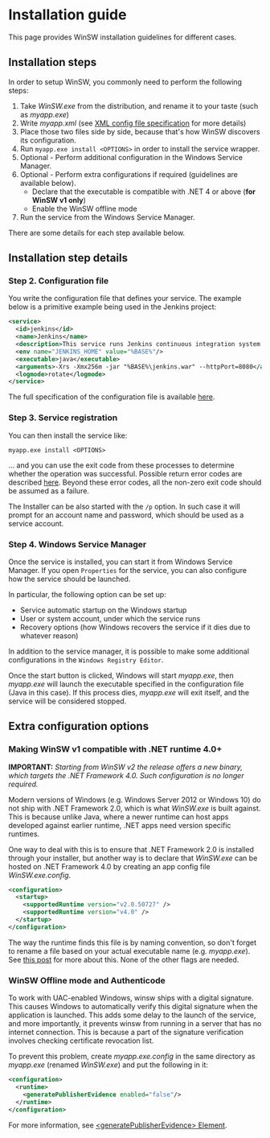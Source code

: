 # Installation guide

This page provides WinSW installation guidelines for different cases.

## Installation steps

In order to setup WinSW, you commonly need to perform the following steps:

1. Take *WinSW.exe* from the distribution, and rename it to your taste (such as *myapp.exe*)
1. Write *myapp.xml* (see [XML config file specification](xmlConfigFile.md) for more details)
1. Place those two files side by side, because that's how WinSW discovers its configuration.
1. Run `myapp.exe install <OPTIONS>` in order to install the service wrapper.
1. Optional - Perform additional configuration in the Windows Service Manager.
1. Optional - Perform extra configurations if required (guidelines are available below).
   * Declare that the executable is compatible with .NET 4 or above (**for WinSW v1 only**)
   * Enable the WinSW offline mode
1. Run the service from the Windows Service Manager.

There are some details for each step available below.

## Installation step details

### Step 2. Configuration file

You write the configuration file that defines your service. 
The example below is a primitive example being used in the Jenkins project:

```xml
<service>
  <id>jenkins</id>
  <name>Jenkins</name>
  <description>This service runs Jenkins continuous integration system.</description>
  <env name="JENKINS_HOME" value="%BASE%"/>
  <executable>java</executable>
  <arguments>-Xrs -Xmx256m -jar "%BASE%\jenkins.war" --httpPort=8080</arguments>
  <logmode>rotate</logmode>
</service>
```

The full specification of the configuration file is available [here](xmlConfigFile.md).

### Step 3. Service registration
 
You can then install the service like:

```
myapp.exe install <OPTIONS>
```

... and you can use the exit code from these processes to determine whether the operation was successful. 
Possible return error codes are described  [here](http://msdn.microsoft.com/en-us/library/aa389390%28VS.85%29.aspx). 
Beyond these error codes, all the non-zero exit code should be assumed as a failure.

The Installer can be also started with the `/p` option.
In such case it will prompt for an account name and password, which should be used as a service account.

### Step 4. Windows Service Manager

Once the service is installed, you can start it from Windows Service Manager.
If you open `Properties` for the service, you can also configure how the service should be launched. 

In particular, the following option can be set up:

* Service automatic startup on the Windows startup
* User or system account, under which the service runs
* Recovery options (how Windows recovers the service if it dies due to whatever reason)

In addition to the service manager, it is possible to make some additional configurations in the `Windows Registry Editor`.

Once the start button is clicked, Windows will start *myapp.exe*, 
  then *myapp.exe* will launch the executable specified in the configuration file (Java in this case). 
  If this process dies, *myapp.exe* will exit itself, and the service will be considered stopped.

## Extra configuration options

### Making WinSW v1 compatible with .NET runtime 4.0+

**IMPORTANT:** *Starting from WinSW v2 the release offers a new binary, which targets the .NET Framework 4.0.
Such configuration is no longer required.*

Modern versions of Windows (e.g. Windows Server 2012 or Windows 10) do not ship with .NET Framework 2.0, which is what *WinSW.exe* is built against. 
This is because unlike Java, where a newer runtime can host apps developed against earlier runtime, .NET apps need version specific runtimes.

One way to deal with this is to ensure that .NET Framework 2.0 is installed through your installer, but another way is to declare that *WinSW.exe* can be hosted on .NET Framework 4.0 by creating an app config file *WinSW.exe.config*.

```xml
<configuration>
  <startup>
    <supportedRuntime version="v2.0.50727" />
    <supportedRuntime version="v4.0" />
  </startup>
</configuration>
```

The way the runtime finds this file is by naming convention, so don't forget to rename a file based on your actual executable name (e.g. *myapp.exe*). 
See [this post](http://www.davidmoore.info/2010/12/17/running-net-2-runtime-applications-under-the-net-4-runtime/) for more about this. 
None of the other flags are needed.

### WinSW Offline mode and Authenticode

To work with UAC-enabled Windows, winsw ships with a digital signature.
This causes Windows to automatically verify this digital signature when the application is launched. 
This adds some delay to the launch of the service, and more importantly, it prevents winsw from running in a server that has no internet connection. 
This is because a part of the signature verification involves checking certificate revocation list.

To prevent this problem, create *myapp.exe.config* in the same directory as *myapp.exe* (renamed *WinSW.exe*) and put the following in it:

```xml
<configuration>
  <runtime>
    <generatePublisherEvidence enabled="false"/> 
  </runtime>
</configuration>
```

For more information, see [\<generatePublisherEvidence\> Element](https://docs.microsoft.com/dotnet/framework/configure-apps/file-schema/runtime/generatepublisherevidence-element).
